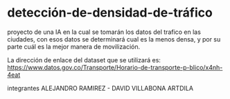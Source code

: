 # detección-de-densidad-de-tráfico
proyecto de una IA en la cual se tomarán los datos del trafico en las ciudades, con esos datos se determinará cual es la menos densa, y por su parte cuál es la mejor manera de movilización.
  
  
  La dirección de enlace del dataset que se utilizará es: https://www.datos.gov.co/Transporte/Horario-de-transporte-p-blico/x4nh-4eat
  
  integrantes ALEJANDRO RAMIREZ  -  DAVID VILLABONA ARTDILA

